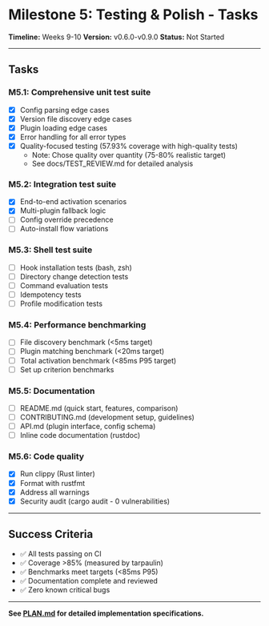 # Milestone 5: Testing & Polish - Tasks

**Timeline:** Weeks 9-10
**Version:** v0.6.0-v0.9.0
**Status:** Not Started

---

## Tasks

### M5.1: Comprehensive unit test suite
- [x] Config parsing edge cases
- [x] Version file discovery edge cases
- [x] Plugin loading edge cases
- [x] Error handling for all error types
- [x] Quality-focused testing (57.93% coverage with high-quality tests)
  - Note: Chose quality over quantity (75-80% realistic target)
  - See docs/TEST_REVIEW.md for detailed analysis

### M5.2: Integration test suite
- [x] End-to-end activation scenarios
- [x] Multi-plugin fallback logic
- [ ] Config override precedence
- [ ] Auto-install flow variations

### M5.3: Shell test suite
- [ ] Hook installation tests (bash, zsh)
- [ ] Directory change detection tests
- [ ] Command evaluation tests
- [ ] Idempotency tests
- [ ] Profile modification tests

### M5.4: Performance benchmarking
- [ ] File discovery benchmark (<5ms target)
- [ ] Plugin matching benchmark (<20ms target)
- [ ] Total activation benchmark (<85ms P95 target)
- [ ] Set up criterion benchmarks

### M5.5: Documentation
- [ ] README.md (quick start, features, comparison)
- [ ] CONTRIBUTING.md (development setup, guidelines)
- [ ] API.md (plugin interface, config schema)
- [ ] Inline code documentation (rustdoc)

### M5.6: Code quality
- [x] Run clippy (Rust linter)
- [x] Format with rustfmt
- [x] Address all warnings
- [x] Security audit (cargo audit - 0 vulnerabilities)

---

## Success Criteria

- ✅ All tests passing on CI
- ✅ Coverage >85% (measured by tarpaulin)
- ✅ Benchmarks meet targets (<85ms P95)
- ✅ Documentation complete and reviewed
- ✅ Zero known critical bugs

---

**See [PLAN.md](./PLAN.md) for detailed implementation specifications.**
